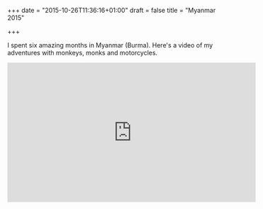 +++
date = "2015-10-26T11:36:16+01:00"
draft = false
title = "Myanmar 2015"

+++

I spent six amazing months in Myanmar (Burma). Here's a video of my adventures with monkeys, monks and motorcycles.

<iframe width="560" height="315" src="https://www.youtube.com/embed/xHCn4agi1Qw" frameborder="0" allowfullscreen></iframe>